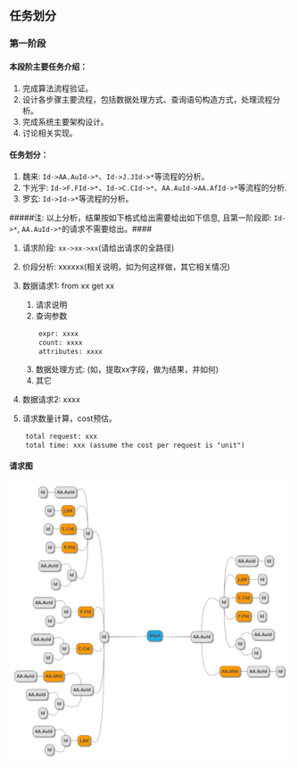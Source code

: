 ## 任务划分

### 第一阶段

#### 本段阶主要任务介绍：
1. 完成算法流程验证。
2. 设计各步骤主要流程，包括数据处理方式、查询语句构造方式，处理流程分析。
3. 完成系统主要架构设计。
4. 讨论相关实现。

#### 任务划分：
1. 魏来: `Id->AA.AuId->*`、`Id->J.JId->*`等流程的分析。
2. 卞光宇: `Id->F.FId->*`、`Id->C.CId->*`、`AA.AuId->AA.AfId->*`等流程的分析.
3. 罗玄: `Id->Id->*`等流程的分析。

#####注: 以上分析，结果按如下格式给出需要给出如下信息, 且第一阶段即: `Id->*`, `AA.AuId->*`的请求不需要给出。####

1. 请求阶段: `xx->xx->xx`(请给出请求的全路径)
2. 价段分析: xxxxxx(相关说明，如为何这样做，其它相关情况)
3. 数据请求1: from xx get xx
    1. 请求说明
    2. 查询参数
    ```
        expr: xxxx
        count: xxxx
        attributes: xxxx
    ```
    3. 数据处理方式: (如，提取xx字段，做为结果，并如何)
    4. 其它

4. 数据请求2: xxxx
5. 请求数量计算，cost预估。
```
    total request: xxx
    total time: xxx (assume the cost per request is "unit")
```

#### 请求图
![图](stage.png)
